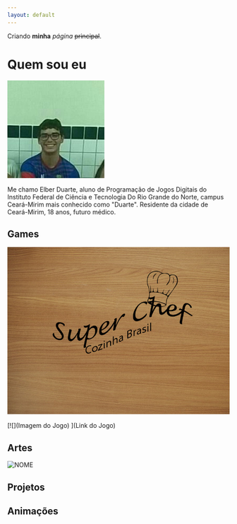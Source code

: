 ```yaml
---
layout: default
---
```


Criando **minha** _página_ ~~principal~~.

# Quem sou eu
![](28053628_1610312609050904_1365302781_n.jpg)

Me chamo Elber Duarte, aluno de Programação de Jogos Digitais do Instituto Federal de Ciência e Tecnologia Do Rio Grande do Norte, campus Ceará-Mirim mais conhecido como "Duarte". Residente da cidade de Ceará-Mirim, 18 anos, futuro médico.
                                                           

## Games

[![](menu-sheet0.png) ](https://alvaromd2016.github.io/Super%20Chef/)

[![](Imagem do Jogo) ](Link do Jogo)

## Artes

![NOME](Personagem-20180219-171945.piskel)

## Projetos




## Animações













